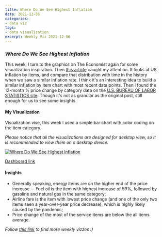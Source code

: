```yaml
---
title: Where Do We See Highest Inflation
date: 2021-12-06
categories:
- data viz
tags:
- data visualization
excerpt: Weekly Viz 2021-12-06
---
```


### *Where Do We See Highest Inflation*

This week, I turn to the graphics on The Economist again for some visualization inspiration. Then [this article](https://www.economist.com/graphic-detail/2021/11/06/a-handful-of-items-are-driving-inflation-in-america) caught my attention. It looks at US inflation by items, and compare that distribution with time in the history when we saw a similar inflation rate. I think it's an interesting idea to build a similar inflation by item chart with most recent data points. Then I found the 12-month % price change by category data on the [U.S. BUREAU OF LABOR STATISTICS site](https://www.bls.gov/charts/consumer-price-index/consumer-price-index-by-category.htm). Though it's not as granular as the original post, still enough for us to see some insights.  

#### My Visualization

Visualization vise, this week I used a simple bar chart with color coding on the item category.  

*Please notice that all the visualizations are designed for desktop view, so it is recommended to view them on a desktop device.*  

<div class='tableauPlaceholder' id='viz1638854388905' style='position: relative'>
<noscript><a href='#'>
  <img alt='Where Do We See Highest Inflation ' src='https:&#47;&#47;public.tableau.com&#47;static&#47;images&#47;20&#47;20211206WhereDoWeSeeHighestInflation&#47;WhereDoWeSeeHighestInflation&#47;1_rss.png' style='border: none' />
</a></noscript>
<object class='tableauViz'  style='display:none;'>
  <param name='host_url' value='https%3A%2F%2Fpublic.tableau.com%2F' />
  <param name='embed_code_version' value='3' /> 
  <param name='site_root' value='' />
  <param name='name' value='20211206WhereDoWeSeeHighestInflation&#47;WhereDoWeSeeHighestInflation' />
  <param name='tabs' value='no' />
  <param name='toolbar' value='yes' />
  <param name='static_image' value='https:&#47;&#47;public.tableau.com&#47;static&#47;images&#47;20&#47;20211206WhereDoWeSeeHighestInflation&#47;WhereDoWeSeeHighestInflation&#47;1.png' /> 
  <param name='animate_transition' value='yes' />
  <param name='display_static_image' value='yes' />
  <param name='display_spinner' value='yes' />
  <param name='display_overlay' value='yes' />
  <param name='display_count' value='yes' />
  <param name='language' value='en-US' />
  <param name='filter' value='publish=yes' />
</object></div>            
<script type='text/javascript'>   
  var divElement = document.getElementById('viz1638854388905');     
  var vizElement = divElement.getElementsByTagName('object')[0];           
  if ( divElement.offsetWidth > 800 ) { vizElement.style.width='800px';vizElement.style.height='927px';} else if ( divElement.offsetWidth > 500 ) { vizElement.style.width='800px';vizElement.style.height='927px';} else { vizElement.style.width='100%';vizElement.style.height='727px';}    
  var scriptElement = document.createElement('script');       
  scriptElement.src = 'https://public.tableau.com/javascripts/api/viz_v1.js';    
  vizElement.parentNode.insertBefore(scriptElement, vizElement);            
</script>
  
[Dashboard link](https://public.tableau.com/views/20211206WhereDoWeSeeHighestInflation/WhereDoWeSeeHighestInflation?:language=en-US&publish=yes&:display_count=n&:origin=viz_share_link)
  
#### Insights
* Generally speaking, energy items are on the higher end of the price increase -- Fuel oil is the item with highest increase of 59%, followed by gasoline and natural gas in the same category;  
* Airline fare is the item with lowest price change (and one of the only two items seen a year-over-year price decrease), which is highly likely caused by the pandemic;  
* Price change of the most of the service items are below the all items average.  

 
*Follow [this link](https://yudong-94.github.io/personal-website/project/WeeklyViz2021/) to find more weekly vizzes :)*
